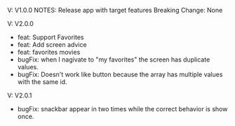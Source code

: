 V: V1.0.0
NOTES: Release app with target features
Breaking Change: None

V: V2.0.0

- feat: Support Favorites
- feat: Add screen advice
- feat: favorites movies
- bugFix: when I nagivate to "my favorites" the screen has duplicate values.
- bugFix: Doesn't work like button because the array has multiple values with the same id.

V: V2.0.1

- bugFix: snackbar appear in two times while the correct behavior is show once.

